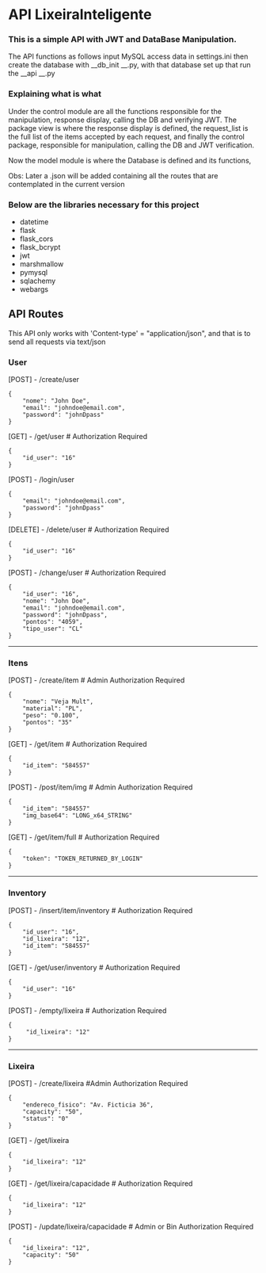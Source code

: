 # API LixeiraInteligente
### This is a simple API with JWT and DataBase Manipulation. 

The API functions as follows input MySQL access data in settings.ini then create the database
with __db_init __.py, with that database set up that run the __api __.py

### Explaining what is what
Under the control module are all the functions responsible for the manipulation, response display, calling the DB and verifying JWT. 
The package view is where the response display is defined, the request_list is the full list of the items accepted by each request,
and finally the control package, responsible for manipulation, calling the DB and JWT verification.

Now the model module is where the Database is defined and its functions, 

Obs: Later a .json will be added containing all the routes that are contemplated in the current version

### Below are the libraries necessary for this project

 - datetime
 - flask
 - flask_cors
 - flask_bcrypt
 - jwt
 - marshmallow
 - pymysql
 - sqlachemy
 - webargs

## API Routes
This API only works with 'Content-type' = "application/json", and that is to send all requests via text/json
### User

[POST] - /create/user

    {
        "nome": "John Doe",
        "email": "johndoe@email.com",
        "password": "johnDpass"
    }

[GET] - /get/user # Authorization Required

    {
        "id_user": "16"
    }

[POST] - /login/user 

    {
        "email": "johndoe@email.com",
        "password": "johnDpass"
    }

[DELETE] - /delete/user # Authorization Required

    {
        "id_user": "16"
    }

[POST] - /change/user  # Authorization Required

    {
        "id_user": "16",
        "nome": "John Doe",
        "email": "johndoe@email.com",
        "password": "johnDpass",
        "pontos": "4059",
        "tipo_user": "CL"
    }

-------------------------------------------
### Itens

[POST] - /create/item  # Admin Authorization Required

    {
        "nome": "Veja Mult",
        "material": "PL",
        "peso": "0.100",
        "pontos": "35"
    }

[GET] - /get/item # Authorization Required

    {
        "id_item": "584557"
    }

[POST] - /post/item/img # Admin Authorization Required

    {
        "id_item": "584557"
        "img_base64": "LONG_x64_STRING"
    }

[GET] - /get/item/full # Authorization Required

    {
        "token": "TOKEN_RETURNED_BY_LOGIN"
    }

-------------------------------------------
### Inventory

[POST] - /insert/item/inventory # Authorization Required

    {
        "id_user": "16",
        "id_lixeira": "12",
        "id_item": "584557"
    }

[GET] - /get/user/inventory # Authorization Required
    
    {
        "id_user": "16"
    }

[POST] - /empty/lixeira # Authorization Required

    {
         "id_lixeira": "12"
    }

-------------------------------------------
### Lixeira 

[POST] - /create/lixeira #Admin Authorization Required

    {
        "endereco_fisico": "Av. Ficticia 36",
        "capacity": "50",
        "status": "0"
    }

[GET] - /get/lixeira

    {
        "id_lixeira": "12"
    }

[GET] - /get/lixeira/capacidade # Authorization Required

    {
        "id_lixeira": "12"
    }

[POST] - /update/lixeira/capacidade  # Admin or Bin Authorization Required

    {
        "id_lixeira": "12",
        "capacity": "50"
    }
